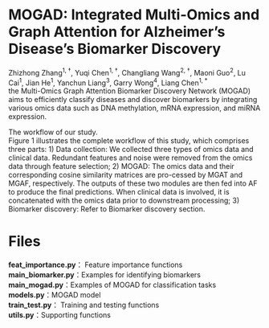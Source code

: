 # MOGAD: Integrated Multi-Omics and Graph Attention for Alzheimer’s Disease’s Biomarker Discovery
Zhizhong Zhang<sup>1, †</sup>, Yuqi Chen<sup>1, †</sup>, Changliang Wang<sup>2, †</sup>, Maoni Guo<sup>2</sup>, Lu Cai<sup>1</sup>, Jian He<sup>1</sup>, Yanchun Liang<sup>3</sup>, Garry Wong<sup>4</sup>, Liang Chen<sup>1, *</sup>  
the Multi-Omics Graph Attention Biomarker Discovery Network (MOGAD) aims to efficiently classify diseases and discover biomarkers by integrating various omics data such as DNA methylation, mRNA expression, and miRNA expression.  


The workflow of our study.  
Figure 1 illustrates the complete workflow of this study, which comprises three parts: 1) Data collection: We collected three types of omics data and clinical data. Redundant features and noise were removed from the omics data through feature selection; 2) MOGAD: The omics data and their corresponding cosine similarity matrices are pro-cessed by MGAT and MGAF, respectively. The outputs of these two modules are then fed into AF to produce the final predictions. When clinical data is involved, it is concatenated with the omics data prior to downstream processing; 3) Biomarker discovery: Refer to Biomarker discovery section.

# Files
**feat_importance.py**： Feature importance functions  
**main_biomarker.py**：Examples for identifying biomarkers   
**main_mogad.py**：Examples of MOGAD for classification tasks  
**models.py**：MOGAD model  
**train_test.py**： Training and testing functions  
**utils.py**：Supporting functions   
